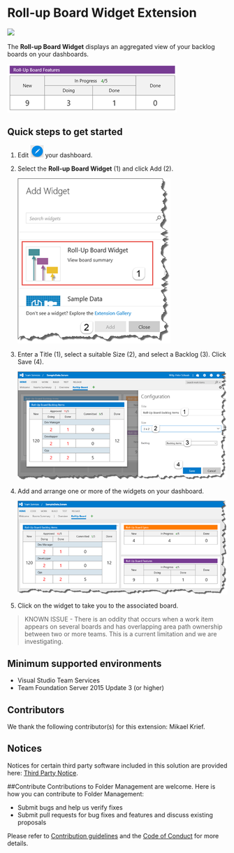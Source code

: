 # Roll-up Board Widget Extension

![](https://almrangers.visualstudio.com/_apis/public/build/definitions/7f3cfb9a-d1cb-4e66-9d36-1af87b906fe9/103/badge)

The **Roll-up Board Widget** displays an aggregated view of your backlog boards on your dashboards.

![sample](/src/vsarVSTS-Roll-up-board/img/overview_sample.png)

## Quick steps to get started ###

1. Edit ![](/src/vsarVSTS-Roll-up-board/img/overview_edit.png) your dashboard.

2. Select the **Roll-up Board Widget** (1) and click Add (2).

    ![add widget](/src/vsarVSTS-Roll-up-board/img/overview_add.png)

3. Enter a Title (1), select a suitable Size (2), and select a Backlog (3). Click Save (4).

    ![configure](/src/vsarVSTS-Roll-up-board/img/overview_configure.png)

4. Add and arrange one or more of the widgets on your dashboard.

    ![dashboard](/src/vsarVSTS-Roll-up-board/img/overview_dashboard.png)

5. Click on the widget to take you to the associated board. 

> KNOWN ISSUE - There is an oddity that occurs when a work item appears on several boards and has overlapping area path ownership between two or more teams. This is a current limitation and we are investigating.

## Minimum supported environments
- Visual Studio Team Services
- Team Foundation Server 2015 Update 3 (or higher)

## Contributors
We thank the following contributor(s) for this extension: Mikael Krief.

## Notices
Notices for certain third party software included in this solution are provided here: [Third Party Notice](ThirdPartyNotices.txt).

##Contribute
Contributions to Folder Management are welcome. Here is how you can contribute to Folder Management:  

- Submit bugs and help us verify fixes  
- Submit pull requests for bug fixes and features and discuss existing proposals   

Please refer to [Contribution guidelines](.github/CONTRIBUTING.md) and the [Code of Conduct](.github/COC.md) for more details.